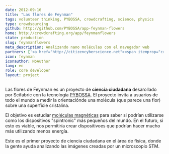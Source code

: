 ```yaml
---
date: 2012-09-16
title: "Las flores de Feynman"
tags: volunteer thinking, PYBOSSA, crowdcrafting, science, physics
type: crowdsourcing
github: http://github.com/PYBOSSA/app-feynman-flowers
home: http://crowdcrafting.org/app/feynmanflowers
state: production
slug: feynmanflowers
meta_description: Analizando nano moléculas con el navegador web
partners: ['<a href="http://citizencyberscience.net"><span itemprop="creator">Citizen Cyberscience Centre</span></a>', '<a href="http://www.ucl.ac.uk/hirjibehedin"><span itemprop="creator">The Hirjibehedin Research Group</span></a>', '<a href="http://www.london-nano.com"><span itemprop="creator">London Centre for Nanotechnology</span></a>', '<a href="http://www.ucl.ac.uk"><span itemprop="creator">University College London</span></a>']
icon: feynman
iconauthor: NoAuthor
lang: en
role: core developer
layout: project
---
```

Las flores de Feynman es un proyecto de **ciencia ciudadana** desarollado por
Scifabric con la tecnología [PYBOSSA](http://dev.pybossa.com). El proyecto invita a usuarios de todo el mundo a medir la orientaciónde una molécula (que parece una flor) sobre una superficie cristalina.

El objetivo es estudiar [moléculas magnéticas](http://www.ucl.ac.uk/~ucanchi/PYBOSSA/Molecules/molecules.html) para saber si podrían utilizarse como los dispositivos "spintronic" más pequeños del mundo. En el futuro, si esto es viable, nos permitiría crear dispositivoes que podrían hacer mucho más utilizando menos energía. 

Este es el primer proyecto de ciencia ciudadana en el área de física, donde la
gente ayuda analizando las imágenes creadas por un microscopio STM.
